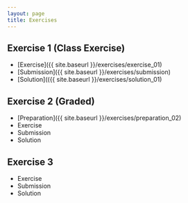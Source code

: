 ```yaml
---
layout: page
title: Exercises
---
```


## Exercise 1 (Class Exercise)

- [Exercise]({{ site.baseurl }}/exercises/exercise_01)
- [Submission]({{ site.baseurl }}/exercises/submission)
- [Solution](({{ site.baseurl }}/exercises/solution_01)

## Exercise 2 (Graded)

- [Preparation]({{ site.baseurl }}/exercises/preparation_02)
- Exercise
- Submission
- Solution

## Exercise 3

- Exercise
- Submission 
- Solution
